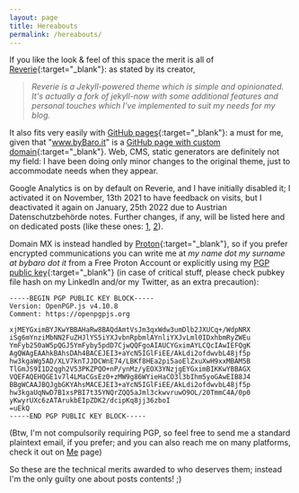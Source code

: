```yaml
---
layout: page
title: Hereabouts
permalink: /hereabouts/
---
```


If you like the look & feel of this space the merit is all of [Reverie](https://github.com/amitmerchant1990/reverie){:target="_blank"}: as stated by its creator,

> _Reverie is a Jekyll-powered theme which is simple and opinionated. It's actually a fork of jekyll-now with some additional features and personal touches which I've implemented to suit my needs for my blog._

It also fits very easily with [GitHub pages](https://pages.github.com){:target="_blank"}: a must for me, given that "www.byBaro.it" is a [GitHub page with custom domain](https://docs.github.com/en/pages/configuring-a-custom-domain-for-your-github-pages-site/managing-a-custom-domain-for-your-github-pages-site){:target="_blank"}. Web, CMS, static generators are definitely not my field: I have been doing only minor changes to the original theme, just to accommodate needs when they appear.

Google Analytics is on by default on Reverie, and I have initially disabled it; I activated it on November, 13th 2021 to have feedback on visits, but I deactivated it again on January, 25th 2022 due to Austrian Datenschutzbehörde notes. Further changes, if any, will be listed here and on dedicated posts (like these ones: [1](https://www.bybaro.it/GAactivation/), [2](https://www.bybaro.it/GAdeactivation/)). 

Domain MX is instead handled by [Proton](https://proton.me){:target="_blank"}, so if you prefer encrypted communications you can write me at _my name dot my surname at bybaro dot it_ from a Free Proton Account or explicitly using my [PGP public key](https://www.bybaro.it/publickey_bybaro.asc){:target="_blank"} (in case of critical stuff, please check pubkey file hash on my LinkedIn and/or my Twitter, as an extra precaution):

```
-----BEGIN PGP PUBLIC KEY BLOCK-----
Version: OpenPGP.js v4.10.8
Comment: https://openpgpjs.org

xjMEYGximBYJKwYBBAHaRw8BAQdAmtVsJm3qxWdw3umDlb2JXUCq+/WdpNRX
iSg6mYnziMbNN2FuZHJlYS5iYXJvbnRpbmlAYnliYXJvLml0IDxhbmRyZWEu
YmFyb250aW5pQGJ5YmFyby5pdD7CjwQQFgoAIAUCYGximAYLCQcIAwIEFQgK
AgQWAgEAAhkBAhsDAh4BACEJEI3+aYcN5IGlFiEE/AkLdi2ofdwvbL48jf5p
hw3kgaWg5AD/XLV7knTJJDCWnE74/LBKf8HEa2pi5aoElZxuXwH9xxMBAM5B
TlGmJS9I1D2qgh2V53PKZPQO+nP/ynMz/yEOX3YNzjgEYGximBIKKwYBBAGX
VQEFAQEHQGE1v7l4LMaCGsEz0+zMW9g86WYieHaCO3l3bIhm5yoGAwEIB8J4
BBgWCAAJBQJgbGKYAhsMACEJEI3+aYcN5IGlFiEE/AkLdi2ofdwvbL48jf5p
hw3kgaUqNwD7B1xsPBI7t35YNQrZQQ5aJml3ckwvruwO9OL/20TmmC4A/0p0
yKwyrUXc6zATArukbEIpZDK2/dcipKq8jj36zboI
=uEkQ
-----END PGP PUBLIC KEY BLOCK-----
```
(Btw, I'm not compulsorily requiring PGP, so feel free to send me a standard plaintext email, if you prefer; and you can also reach me on many platforms, check it out on [Me](https://www.bybaro.it/me) page)

So these are the technical merits awarded to who deserves them; instead I'm the only guilty one about posts contents! ;)

